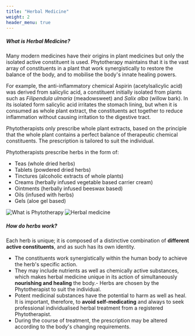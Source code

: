 ```yaml
---
title: "Herbal Medicine"
weight: 2
header_menu: true
---
```


##### What is Herbal Medicine?
Many modern medicines have their origins in plant medicines but only the isolated active constituent is used. Phytotherapy maintains that it is the vast array of constituents in a plant that work synergistically to restore the balance of the body, and to mobilise the body's innate healing powers.

For example, the anti-inflammatory chemical Aspirin (acetylsalicylic acid) was derived from salicylic acid, a constituent initially isolated from plants such as *Filipendula ulmaria* (meadowsweet) and *Salix alba* (willow bark). In its isolated form salicylic acid irritates the stomach lining, but when it is consumed as whole plant extract, the constituents act together to reduce inflammation without causing irritation to the digestive tract.

Phytotherapists only prescribe whole plant extracts, based on the principle that the whole plant contains a perfect balance of therapeutic chemical constituents. The prescription is tailored to suit the individual.

Phytotherapists prescribe herbs in the form of:
- Teas (whole dried herbs)
- Tablets (powdered dried herbs)
- Tinctures (alcoholic extracts of whole plants)
- Creams (herbally infused vegetable based carrier cream)
- Ointments (herbally infused beeswax based)
- Oils (infused with herbs)
- Gels (aloe gel based)



![What is Phytotherapy](./images/what_is_phytotherapy.jpg)
![Herbal medicine](./images/herbal_medicine.jpg)

##### How do herbs work?
Each herb is unique; it is composed of a distinctive combination of **different active constituents**, and as such has its own identity.
- The constituents work synergistically within the human body to achieve the herb's specific action.
- They may include nutrients as well as chemically active substances, which makes herbal medicine unique in its action of simultaneously **nourishing and healing** the body.- Herbs are chosen by the Phytotherapist to suit the individual.
- Potent medicinal substances have the potential to harm as well as heal. It is important, therefore, to **avoid self-medicating** and always to seek professional individualised herbal treatment from a registered Phytotherapist.
- During the course of treatment, the prescription may be altered according to the body's changing requirements.
